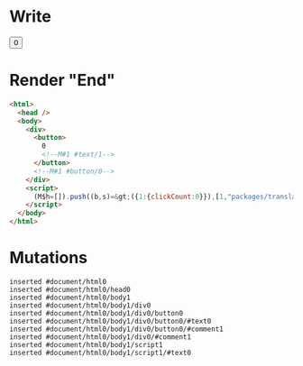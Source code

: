 # Write
  <div><button>0<!M#1 #text/1></button><!M#1 #button/0></div><script>(M$h=[]).push((b,s)=>({1:{clickCount:0}}),[1,"packages/translator/src/__tests__/fixtures/basic-component/components/counter.marko_0_clickCount",])</script>


# Render "End"
```html
<html>
  <head />
  <body>
    <div>
      <button>
        0
        <!--M#1 #text/1-->
      </button>
      <!--M#1 #button/0-->
    </div>
    <script>
      (M$h=[]).push((b,s)=&gt;({1:{clickCount:0}}),[1,"packages/translator/src/__tests__/fixtures/basic-component/components/counter.marko_0_clickCount",])
    </script>
  </body>
</html>
```

# Mutations
```
inserted #document/html0
inserted #document/html0/head0
inserted #document/html0/body1
inserted #document/html0/body1/div0
inserted #document/html0/body1/div0/button0
inserted #document/html0/body1/div0/button0/#text0
inserted #document/html0/body1/div0/button0/#comment1
inserted #document/html0/body1/div0/#comment1
inserted #document/html0/body1/script1
inserted #document/html0/body1/script1/#text0
```